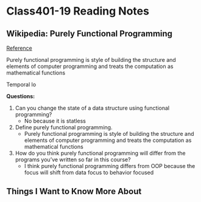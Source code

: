 # Class401-19 Reading Notes

## Wikipedia: Purely Functional Programming

[Reference](https://en.wikipedia.org/wiki/Purely_functional_programming)

Purely functional programming is style of building the structure and elements of computer programming and treats the computation as mathematical functions

Temporal lo

**Questions:**

1. Can you change the state of a data structure using functional programming?
    * No because it is statless
2. Define purely functional programming.
    * Purely functional programming is style of building the structure and elements of computer programming and treats the computation as mathematical functions 
3. How do you think purely functional programming will differ from the programs you’ve written so far in this course?
    * I think purely functional programming differs from OOP because the focus will shift from data focus to behavior focused

## Things I Want to Know More About
